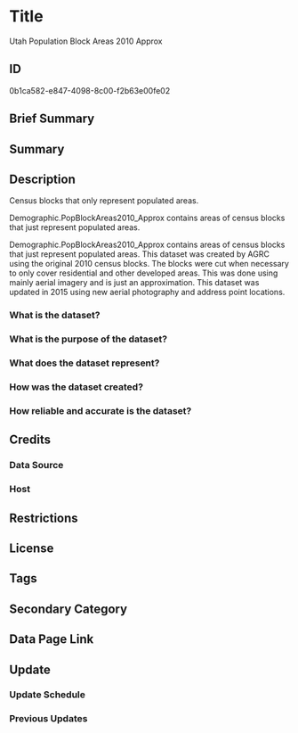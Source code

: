 # Title

Utah Population Block Areas 2010 Approx

## ID

0b1ca582-e847-4098-8c00-f2b63e00fe02

## Brief Summary

## Summary

## Description

Census blocks that only represent populated areas.

Demographic.PopBlockAreas2010_Approx contains areas of census blocks that just represent populated areas.

Demographic.PopBlockAreas2010_Approx contains areas of census blocks that just represent populated areas. This dataset was created by AGRC using the original 2010 census blocks. The blocks were cut when necessary to only cover residential and other developed areas. This was done using mainly aerial imagery and is just an approximation. This dataset was updated in 2015 using new aerial photography and address point locations.

### What is the dataset?

### What is the purpose of the dataset?

### What does the dataset represent?

### How was the dataset created?

### How reliable and accurate is the dataset?

## Credits

### Data Source

### Host

## Restrictions

## License

## Tags

## Secondary Category

## Data Page Link

## Update

### Update Schedule

### Previous Updates

